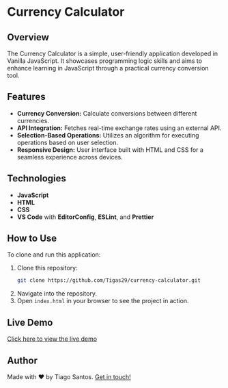 
# Currency Calculator

## Overview
The Currency Calculator is a simple, user-friendly application developed in Vanilla JavaScript. It showcases programming logic skills and aims to enhance learning in JavaScript through a practical currency conversion tool.

## Features
- **Currency Conversion:** Calculate conversions between different currencies.
- **API Integration:** Fetches real-time exchange rates using an external API.
- **Selection-Based Operations:** Utilizes an algorithm for executing operations based on user selection.
- **Responsive Design:** User interface built with HTML and CSS for a seamless experience across devices.

## Technologies
- **JavaScript**
- **HTML**
- **CSS**
- **VS Code** with **EditorConfig**, **ESLint**, and **Prettier**

## How to Use
To clone and run this application:
1. Clone this repository:
   ```bash
   git clone https://github.com/Tigas29/currency-calculator.git
   ```
2. Navigate into the repository.
3. Open `index.html` in your browser to see the project in action.

## Live Demo
[Click here to view the live demo](https://currency-calculator-mocha.vercel.app)

## Author
Made with ♥ by Tiago Santos. [Get in touch!](https://www.linkedin.com/in/tiago-santos-)




